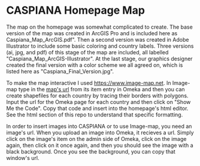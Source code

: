 # CASPIANA Homepage Map
The map on the homepage was somewhat complicated to create. The base version of the map was created in ArcGIS Pro and is included here as Caspiana_Map_ArcGIS.pdf". Then a second version was created in Adobe Illustrator to include some basic coloring and country labels. Three versions (ai, jpg, and pdf) of this stage of the map are included, all labelled "Caspiana_Map_ArcGIS-Illustrator". At the last stage, our graphics designer created the final version with a color scheme we all agreed on, which is listed here as "Caspiana_Final_Version.jpg". 

To make the map interactive I used https://www.image-map.net. In Image-map type in the [map's url](https://s3.amazonaws.com/atg-prod-oaas-files/caspiana/original/e47a33a49d4272de783795ac2935fac8.jpg) from its item entry in Omeka and then you can create shapefiles for each country by tracing their borders with polygons. Input the url for the Omeka page for each country and then click on "Show Me the Code". Copy that code and insert into the homepage's html editor. See the html section of this repo to understand that specific formatting. 

In order to insert images into CASPIANA or to use Image-map, you need an image's url. When you upload an image into Omeka, it recieves a url. Simply click on the image's item on the admin side of Omeka, click on the image again, then click on it once again, and then you should see the image with a black background. Once you see the background, you can copy that window's url. 
